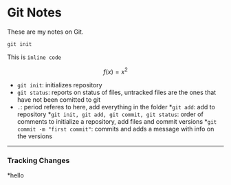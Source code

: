# Git Notes 

These are my notes on Git.
```
git init
```

This is `inline code`

$$f(x)=x^2$$

* `git init`: initializes repository
* `git status`: reports on status of files, untracked files are the ones that have not been comitted to git
* `.`: period referes to here, add everything in the folder
*`git add`: add to repository
*`git init, git add, git commit, git status`: order of comments to initialize a repository, add files and commit versions
*`git commit -m "first commit"`: commits and adds a message with info on the versions

---

### Tracking Changes

*hello